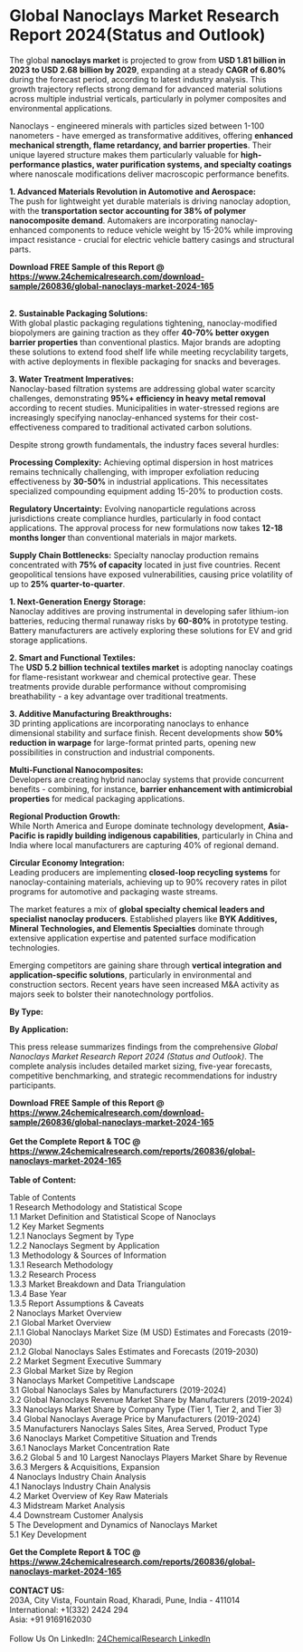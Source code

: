 <h1>Global Nanoclays Market Research Report 2024(Status and Outlook)</h1><p>The global <strong>nanoclays market</strong> is projected to grow from <strong>USD 1.81 billion in 2023 to USD 2.68 billion by 2029</strong>, expanding at a steady <strong>CAGR of 6.80%</strong> during the forecast period, according to latest industry analysis. This growth trajectory reflects strong demand for advanced material solutions across multiple industrial verticals, particularly in polymer composites and environmental applications.</p><p>Nanoclays - engineered minerals with particles sized between 1-100 nanometers - have emerged as transformative additives, offering <strong>enhanced mechanical strength, flame retardancy, and barrier properties</strong>. Their unique layered structure makes them particularly valuable for <strong>high-performance plastics, water purification systems, and specialty coatings</strong> where nanoscale modifications deliver macroscopic performance benefits.</p><p><strong>1. Advanced Materials Revolution in Automotive and Aerospace:</strong><br>
The push for lightweight yet durable materials is driving nanoclay adoption, with the <strong>transportation sector accounting for 38% of polymer nanocomposite demand</strong>. Automakers are incorporating nanoclay-enhanced components to reduce vehicle weight by 15-20% while improving impact resistance - crucial for electric vehicle battery casings and structural parts.</p><div><b>Download FREE Sample of this Report @ 
            <a href="https://www.24chemicalresearch.com/download-sample/260836/global-nanoclays-market-2024-165">
            https://www.24chemicalresearch.com/download-sample/260836/global-nanoclays-market-2024-165</a></b></div><br><p><strong>2. Sustainable Packaging Solutions:</strong><br>
With global plastic packaging regulations tightening, nanoclay-modified biopolymers are gaining traction as they offer <strong>40-70% better oxygen barrier properties</strong> than conventional plastics. Major brands are adopting these solutions to extend food shelf life while meeting recyclability targets, with active deployments in flexible packaging for snacks and beverages.</p><p><strong>3. Water Treatment Imperatives:</strong><br>
Nanoclay-based filtration systems are addressing global water scarcity challenges, demonstrating <strong>95%+ efficiency in heavy metal removal</strong> according to recent studies. Municipalities in water-stressed regions are increasingly specifying nanoclay-enhanced systems for their cost-effectiveness compared to traditional activated carbon solutions.</p><p>Despite strong growth fundamentals, the industry faces several hurdles:</p><p><strong>Processing Complexity:</strong> Achieving optimal dispersion in host matrices remains technically challenging, with improper exfoliation reducing effectiveness by <strong>30-50%</strong> in industrial applications. This necessitates specialized compounding equipment adding 15-20% to production costs.</p><p><strong>Regulatory Uncertainty:</strong> Evolving nanoparticle regulations across jurisdictions create compliance hurdles, particularly in food contact applications. The approval process for new formulations now takes <strong>12-18 months longer</strong> than conventional materials in major markets.</p><p><strong>Supply Chain Bottlenecks:</strong> Specialty nanoclay production remains concentrated with <strong>75% of capacity</strong> located in just five countries. Recent geopolitical tensions have exposed vulnerabilities, causing price volatility of up to <strong>25% quarter-to-quarter</strong>.</p><p><strong>1. Next-Generation Energy Storage:</strong><br>
Nanoclay additives are proving instrumental in developing safer lithium-ion batteries, reducing thermal runaway risks by <strong>60-80%</strong> in prototype testing. Battery manufacturers are actively exploring these solutions for EV and grid storage applications.</p><p><strong>2. Smart and Functional Textiles:</strong><br>
The <strong>USD 5.2 billion technical textiles market</strong> is adopting nanoclay coatings for flame-resistant workwear and chemical protective gear. These treatments provide durable performance without compromising breathability - a key advantage over traditional treatments.</p><p><strong>3. Additive Manufacturing Breakthroughs:</strong><br>
3D printing applications are incorporating nanoclays to enhance dimensional stability and surface finish. Recent developments show <strong>50% reduction in warpage</strong> for large-format printed parts, opening new possibilities in construction and industrial components.</p><p><strong>Multi-Functional Nanocomposites:</strong><br>
    Developers are creating hybrid nanoclay systems that provide concurrent benefits - combining, for instance, <strong>barrier enhancement with antimicrobial properties</strong> for medical packaging applications.</p><p><strong>Regional Production Growth:</strong><br>
    While North America and Europe dominate technology development, <strong>Asia-Pacific is rapidly building indigenous capabilities</strong>, particularly in China and India where local manufacturers are capturing 40% of regional demand.</p><p><strong>Circular Economy Integration:</strong><br>
    Leading producers are implementing <strong>closed-loop recycling systems</strong> for nanoclay-containing materials, achieving up to 90% recovery rates in pilot programs for automotive and packaging waste streams.</p><p>The market features a mix of <strong>global specialty chemical leaders and specialist nanoclay producers</strong>. Established players like <strong>BYK Additives, Mineral Technologies, and Elementis Specialties</strong> dominate through extensive application expertise and patented surface modification technologies.</p><p>Emerging competitors are gaining share through <strong>vertical integration and application-specific solutions</strong>, particularly in environmental and construction sectors. Recent years have seen increased M&amp;A activity as majors seek to bolster their nanotechnology portfolios.</p><p><strong>By Type:</strong></p><p><strong>By Application:</strong></p><p>This press release summarizes findings from the comprehensive <em>Global Nanoclays Market Research Report 2024 (Status and Outlook)</em>. The complete analysis includes detailed market sizing, five-year forecasts, competitive benchmarking, and strategic recommendations for industry participants.</p><div><b>Download FREE Sample of this Report @ 
            <a href="https://www.24chemicalresearch.com/download-sample/260836/global-nanoclays-market-2024-165">
            https://www.24chemicalresearch.com/download-sample/260836/global-nanoclays-market-2024-165</a></b></div><br><div><b>Get the Complete Report & TOC @ 
            <a href="https://www.24chemicalresearch.com/reports/260836/global-nanoclays-market-2024-165">
            https://www.24chemicalresearch.com/reports/260836/global-nanoclays-market-2024-165</a></b></div><br>
            <b>Table of Content:</b><p>Table of Contents<br />
1 Research Methodology and Statistical Scope<br />
1.1 Market Definition and Statistical Scope of Nanoclays<br />
1.2 Key Market Segments<br />
1.2.1 Nanoclays Segment by Type<br />
1.2.2 Nanoclays Segment by Application<br />
1.3 Methodology & Sources of Information<br />
1.3.1 Research Methodology<br />
1.3.2 Research Process<br />
1.3.3 Market Breakdown and Data Triangulation<br />
1.3.4 Base Year<br />
1.3.5 Report Assumptions & Caveats<br />
2 Nanoclays Market Overview<br />
2.1 Global Market Overview<br />
2.1.1 Global Nanoclays Market Size (M USD) Estimates and Forecasts (2019-2030)<br />
2.1.2 Global Nanoclays Sales Estimates and Forecasts (2019-2030)<br />
2.2 Market Segment Executive Summary<br />
2.3 Global Market Size by Region<br />
3 Nanoclays Market Competitive Landscape<br />
3.1 Global Nanoclays Sales by Manufacturers (2019-2024)<br />
3.2 Global Nanoclays Revenue Market Share by Manufacturers (2019-2024)<br />
3.3 Nanoclays Market Share by Company Type (Tier 1, Tier 2, and Tier 3)<br />
3.4 Global Nanoclays Average Price by Manufacturers (2019-2024)<br />
3.5 Manufacturers Nanoclays Sales Sites, Area Served, Product Type<br />
3.6 Nanoclays Market Competitive Situation and Trends<br />
3.6.1 Nanoclays Market Concentration Rate<br />
3.6.2 Global 5 and 10 Largest Nanoclays Players Market Share by Revenue<br />
3.6.3 Mergers & Acquisitions, Expansion<br />
4 Nanoclays Industry Chain Analysis<br />
4.1 Nanoclays Industry Chain Analysis<br />
4.2 Market Overview of Key Raw Materials<br />
4.3 Midstream Market Analysis<br />
4.4 Downstream Customer Analysis<br />
5 The Development and Dynamics of Nanoclays Market <br />
5.1 Key Development</p><div><b>Get the Complete Report & TOC @ 
            <a href="https://www.24chemicalresearch.com/reports/260836/global-nanoclays-market-2024-165">
            https://www.24chemicalresearch.com/reports/260836/global-nanoclays-market-2024-165</a></b></div><br><b>CONTACT US:</b><br>
            203A, City Vista, Fountain Road, Kharadi, Pune, India - 411014<br>
            International: +1(332) 2424 294<br>
            Asia: +91 9169162030 <br><br>
            Follow Us On LinkedIn: <a href="https://www.linkedin.com/company/24chemicalresearch/">24ChemicalResearch LinkedIn</a>
